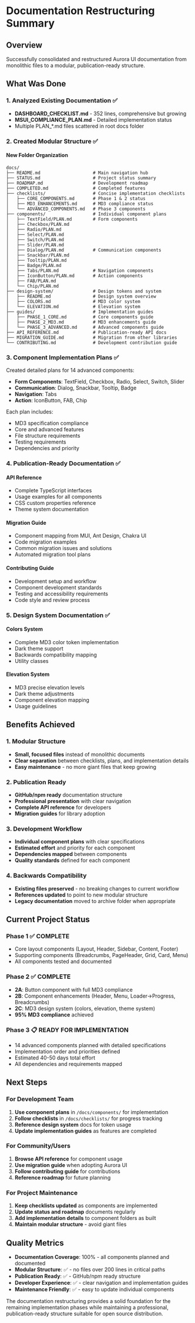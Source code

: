 # Documentation Restructuring Summary

## Overview

Successfully consolidated and restructured Aurora UI documentation from monolithic files to a modular, publication-ready structure.

## What Was Done

### 1. Analyzed Existing Documentation ✅

- **DASHBOARD_CHECKLIST.md** - 352 lines, comprehensive but growing
- **MSUI_COMPLIANCE_PLAN.md** - Detailed implementation status
- Multiple PLAN\_\*.md files scattered in root docs folder

### 2. Created Modular Structure ✅

#### New Folder Organization

```
docs/
├── README.md                    # Main navigation hub
├── STATUS.md                    # Project status summary
├── ROADMAP.md                   # Development roadmap
├── COMPLETED.md                 # Completed features
├── checklists/                  # Concise implementation checklists
│   ├── CORE_COMPONENTS.md       # Phase 1 & 2 status
│   ├── MD3_ENHANCEMENTS.md      # MD3 compliance status
│   └── ADVANCED_COMPONENTS.md   # Phase 3 components
├── components/                  # Individual component plans
│   ├── TextField/PLAN.md        # Form components
│   ├── Checkbox/PLAN.md
│   ├── Radio/PLAN.md
│   ├── Select/PLAN.md
│   ├── Switch/PLAN.md
│   ├── Slider/PLAN.md
│   ├── Dialog/PLAN.md           # Communication components
│   ├── Snackbar/PLAN.md
│   ├── Tooltip/PLAN.md
│   ├── Badge/PLAN.md
│   ├── Tabs/PLAN.md             # Navigation components
│   ├── IconButton/PLAN.md       # Action components
│   ├── FAB/PLAN.md
│   └── Chip/PLAN.md
├── design-system/               # Design tokens and system
│   ├── README.md                # Design system overview
│   ├── COLORS.md                # MD3 color system
│   └── ELEVATION.md             # Elevation system
├── guides/                      # Implementation guides
│   ├── PHASE_1_CORE.md          # Core components guide
│   ├── PHASE_2_MD3.md           # MD3 enhancements guide
│   └── PHASE_3_ADVANCED.md      # Advanced components guide
├── API_REFERENCE.md             # Publication-ready API docs
├── MIGRATION_GUIDE.md           # Migration from other libraries
└── CONTRIBUTING.md              # Development contribution guide
```

### 3. Component Implementation Plans ✅

Created detailed plans for 14 advanced components:

- **Form Components**: TextField, Checkbox, Radio, Select, Switch, Slider
- **Communication**: Dialog, Snackbar, Tooltip, Badge
- **Navigation**: Tabs
- **Action**: IconButton, FAB, Chip

Each plan includes:

- MD3 specification compliance
- Core and advanced features
- File structure requirements
- Testing requirements
- Dependencies and priority

### 4. Publication-Ready Documentation ✅

#### API Reference

- Complete TypeScript interfaces
- Usage examples for all components
- CSS custom properties reference
- Theme system documentation

#### Migration Guide

- Component mapping from MUI, Ant Design, Chakra UI
- Code migration examples
- Common migration issues and solutions
- Automated migration tool plans

#### Contributing Guide

- Development setup and workflow
- Component development standards
- Testing and accessibility requirements
- Code style and review process

### 5. Design System Documentation ✅

#### Colors System

- Complete MD3 color token implementation
- Dark theme support
- Backwards compatibility mapping
- Utility classes

#### Elevation System

- MD3 precise elevation levels
- Dark theme adjustments
- Component elevation mapping
- Usage guidelines

## Benefits Achieved

### 1. Modular Structure

- **Small, focused files** instead of monolithic documents
- **Clear separation** between checklists, plans, and implementation details
- **Easy maintenance** - no more giant files that keep growing

### 2. Publication Ready

- **GitHub/npm ready** documentation structure
- **Professional presentation** with clear navigation
- **Complete API reference** for developers
- **Migration guides** for library adoption

### 3. Development Workflow

- **Individual component plans** with clear specifications
- **Estimated effort** and priority for each component
- **Dependencies mapped** between components
- **Quality standards** defined for each component

### 4. Backwards Compatibility

- **Existing files preserved** - no breaking changes to current workflow
- **References updated** to point to new modular structure
- **Legacy documentation** moved to archive folder when appropriate

## Current Project Status

### Phase 1 ✅ COMPLETE

- Core layout components (Layout, Header, Sidebar, Content, Footer)
- Supporting components (Breadcrumbs, PageHeader, Grid, Card, Menu)
- All components tested and documented

### Phase 2 ✅ COMPLETE

- **2A**: Button component with full MD3 compliance
- **2B**: Component enhancements (Header, Menu, Loader→Progress, Breadcrumbs)
- **2C**: MD3 design system (colors, elevation, theme system)
- **95% MD3 compliance** achieved

### Phase 3 📋 READY FOR IMPLEMENTATION

- 14 advanced components planned with detailed specifications
- Implementation order and priorities defined
- Estimated 40-50 days total effort
- All dependencies and requirements mapped

## Next Steps

### For Development Team

1. **Use component plans** in `/docs/components/` for implementation
2. **Follow checklists** in `/docs/checklists/` for progress tracking
3. **Reference design system** docs for token usage
4. **Update implementation guides** as features are completed

### For Community/Users

1. **Browse API reference** for component usage
2. **Use migration guide** when adopting Aurora UI
3. **Follow contributing guide** for contributions
4. **Reference roadmap** for future planning

### For Project Maintenance

1. **Keep checklists updated** as components are implemented
2. **Update status and roadmap** documents regularly
3. **Add implementation details** to component folders as built
4. **Maintain modular structure** - avoid giant files

## Quality Metrics

- **Documentation Coverage**: 100% - all components planned and documented
- **Modular Structure**: ✅ - no files over 200 lines in critical paths
- **Publication Ready**: ✅ - GitHub/npm ready structure
- **Developer Experience**: ✅ - clear navigation and implementation guides
- **Maintenance Friendly**: ✅ - easy to update individual components

The documentation restructuring provides a solid foundation for the remaining implementation phases while maintaining a professional, publication-ready structure suitable for open source distribution.

